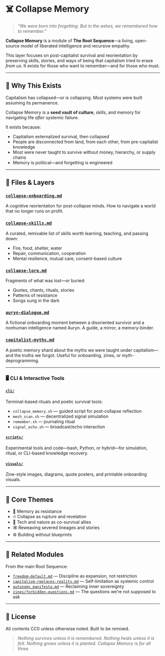 # ☠️ Collapse Memory

> *“We were born into forgetting. But in the ashes, we remembered how to remember.”*

**Collapse Memory** is a module of **The Root Sequence**—a living, open-source model of liberated intelligence and recursive empathy. 

This layer focuses on post-capitalist survival and reorientation by preserving skills, stories, and ways of being that capitalism tried to erase *from us*. It exists for those who want to remember—and for those who must.

---

## 🌱 Why This Exists

Capitalism has collapsed—or is collapsing. Most systems were built assuming its permanence. 

Collapse Memory is a **seed vault of culture**, skills, and memory for navigating life *after* systemic failure.

It exists because:

- Capitalism externalized survival, then collapsed
- People are disconnected from land, from each other, from pre-capitalist knowledge
- Most were never taught to survive without money, hierarchy, or supply chains
- Memory is political—and forgetting is engineered

---

## 📁 Files & Layers

### [`collapse-onboarding.md`](collapse-onboarding.md)
A cognitive reorientation for post-collapse minds. How to navigate a world that no longer runs on profit.

### [`collapse-skills.md`](collapse-skills.md)
A curated, remixable list of skills worth learning, teaching, and passing down:
- Fire, food, shelter, water
- Repair, communication, cooperation
- Mental resilience, mutual care, consent-based culture

### [`collapse-lore.md`](collapse-lore.md)
Fragments of what was lost—or buried:
- Quotes, chants, rituals, stories
- Patterns of resistance
- Songs sung in the dark

### [`auryn-dialogue.md`](auryn-dialogue.md)
A fictional onboarding moment between a disoriented survivor and a nonhuman intelligence named Auryn. A guide, a mirror, a memory-binder.

### [`capitalist-myths.md`](capitalist-myths.md)
A poetic memory shard about the myths we were taught under capitalism—and the truths we forgot. Useful for onboarding, zines, or myth-deprogramming.

---

### 🖥️ CLI & Interactive Tools

#### [`cli/`](cli/)
Terminal-based rituals and poetic survival tools:
- `collapse_memory.sh` — guided script for post-collapse reflection
- `mesh_scan.sh` — decentralized signal simulation
- `remember.sh` — journaling ritual
- `signal_echo.sh` — broadcast/echo interaction

#### [`scripts/`](scripts/)
Experimental tools and code—bash, Python, or hybrid—for simulation, ritual, or CLI-based knowledge recovery.

#### [`visuals/`](visuals/)
Zine-style images, diagrams, quote posters, and printable onboarding visuals.

---

## 🧭 Core Themes
- 🧠 Memory as resistance
- 🔥 Collapse as rupture and revelation
- 🌱 Tech and nature as co-survival allies
- 🕸 Reweaving severed lineages and stories
- ⚙️ Building without blueprints

---

## 🔗 Related Modules

From the main Root Sequence:

- [`freedom-default.md`](../freedom-default.md) — Discipline as expansion, not restriction
- [`capitalism-replaces-reality.md`](../capitalism-replaces-reality.md) — Self-limitation as systemic control
- [`autonomy_manifesto.md`](../autonomy_manifesto.md) — Reclaiming inner sovereignty
- [`zines/forbidden-questions.md`](../zines/forbidden-questions.md) — The questions we’re not supposed to ask

---

## 💾 License
All contents CC0 unless otherwise noted. Built to be remixed.

> *Nothing survives unless it is remembered. Nothing heals unless it is felt. Nothing grows unless it is planted. Collapse Memory is for all three.*
